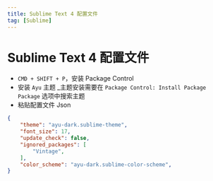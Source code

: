 ```yaml
---
title: Sublime Text 4 配置文件
tag: [Sublime]
---
```


# Sublime Text 4 配置文件

- `CMD + SHIFT + P`，安装 Package Control
- 安装 `Ayu` 主题
    _主题安装需要在 `Package Control: Install Package Package` 选项中搜索主题
- 粘贴配置文件 Json

```json
{
    "theme": "ayu-dark.sublime-theme",
    "font_size": 17,
    "update_check": false,
    "ignored_packages": [
        "Vintage",
    ],
    "color_scheme": "ayu-dark.sublime-color-scheme",
}
```
